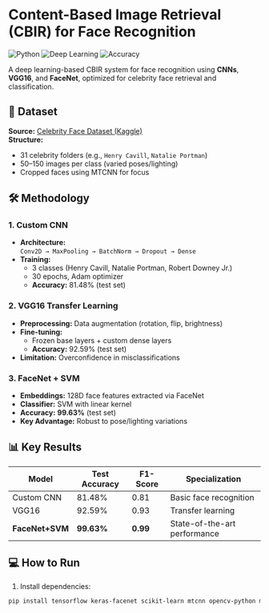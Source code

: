 # Content-Based Image Retrieval (CBIR) for Face Recognition

![Python](https://img.shields.io/badge/Python-3.8%2B-blue)
![Deep Learning](https://img.shields.io/badge/Framework-TensorFlow%2FKeras-orange)
![Accuracy](https://img.shields.io/badge/Accuracy-99.63%25-brightgreen)

A deep learning-based CBIR system for face recognition using **CNNs**, **VGG16**, and **FaceNet**, optimized for celebrity face retrieval and classification.

## 📁 Dataset
**Source:** [Celebrity Face Dataset (Kaggle)](https://www.kaggle.com/datasets/vasukipatel/face-recognition-dataset)  
**Structure:**  
- 31 celebrity folders (e.g., `Henry Cavill`, `Natalie Portman`)  
- 50–150 images per class (varied poses/lighting)  
- Cropped faces using MTCNN for focus  

## 🛠️ Methodology
### 1. **Custom CNN**
- **Architecture:**  
  `Conv2D → MaxPooling → BatchNorm → Dropout → Dense`  
- **Training:**  
  - 3 classes (Henry Cavill, Natalie Portman, Robert Downey Jr.)  
  - 30 epochs, Adam optimizer  
  - **Accuracy:** 81.48% (test set)  

### 2. **VGG16 Transfer Learning**
- **Preprocessing:** Data augmentation (rotation, flip, brightness)  
- **Fine-tuning:**  
  - Frozen base layers + custom dense layers  
  - **Accuracy:** 92.59% (test set)  
- **Limitation:** Overconfidence in misclassifications  

### 3. **FaceNet + SVM**
- **Embeddings:** 128D face features extracted via FaceNet  
- **Classifier:** SVM with linear kernel  
- **Accuracy:** **99.63%** (test set)  
- **Key Advantage:** Robust to pose/lighting variations  

## 📊 Key Results
| Model          | Test Accuracy | F1-Score | Specialization          |
|----------------|---------------|----------|-------------------------|
| Custom CNN     | 81.48%        | 0.81     | Basic face recognition  |
| VGG16          | 92.59%        | 0.93     | Transfer learning       |
| **FaceNet+SVM**| **99.63%**    | **0.99** | State-of-the-art performance |


## 💻 How to Run
1. Install dependencies:
```bash
pip install tensorflow keras-facenet scikit-learn mtcnn opencv-python matplotlib